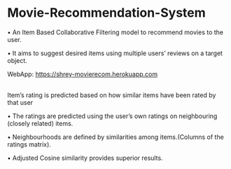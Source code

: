 # Movie-Recommendation-System

• An Item Based Collaborative Filtering model to recommend movies to the user.

• It aims to suggest desired items using multiple users’ reviews on a target object.



WebApp:
 https://shrey-movierecom.herokuapp.com
 
 
<br /> 
 Item’s rating is predicted based on how similar items have been rated by that user
 
• The ratings are predicted using the user’s own ratings on neighbouring (closely related) items.

• Neighbourhoods are defined by similarities among items.(Columns of the ratings matrix).

• Adjusted Cosine similarity provides superior results.
